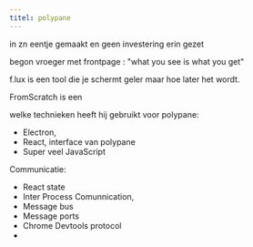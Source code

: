 ```yaml
---
titel: polypane
---
```


in zn eentje gemaakt en geen investering erin gezet

begon vroeger met frontpage : "what you see is what you get"

f.lux is een tool die je schermt geler maar hoe later het wordt.

FromScratch is een 



welke technieken heeft hij gebruikt voor polypane:

- Electron,
- React, interface van polypane
- Super veel JavaScript

Communicatie:

- React state
- Inter Process Comunnication, 
- Message bus
- Message ports
- Chrome Devtools protocol
- 

